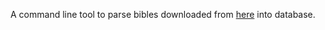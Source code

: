 A command line tool to parse bibles downloaded from [here](https://www.ph4.org/b4_mobi.php?q=zefania#google_vignette) into database.
